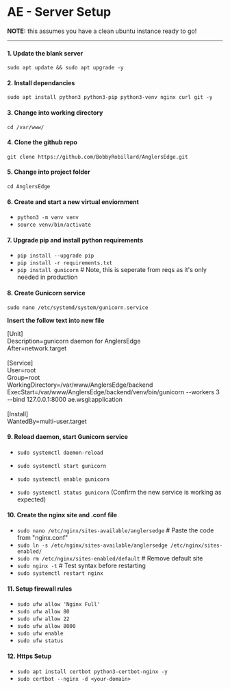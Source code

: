 # AE - Server Setup

<b>NOTE:</b> this assumes you have a clean ubuntu instance ready to go!

---

#### 1. Update the blank server
`sudo apt update && sudo apt upgrade -y`

#### 2. Install dependancies
`sudo apt install python3 python3-pip python3-venv nginx curl git -y`

#### 3. Change into working directory
`cd /var/www/`

#### 4. Clone the github repo
`git clone https://github.com/BobbyRobillard/AnglersEdge.git`

#### 5. Change into project folder
`cd AnglersEdge`

#### 6. Create and start a new virtual enviornment
- `python3 -m venv venv`
- `source venv/bin/activate`

#### 7. Upgrade pip and install python requirements
- `pip install --upgrade pip`
- `pip install -r requirements.txt`
- `pip install gunicorn` # Note, this is seperate from reqs as it's only needed in production


#### 8. Create Gunicorn service
`sudo nano /etc/systemd/system/gunicorn.service`

<b>Insert the follow text into new file</b>

[Unit]  
Description=gunicorn daemon for AnglersEdge  
After=network.target  
<br>
[Service]  
User=root  
Group=root  
WorkingDirectory=/var/www/AnglersEdge/backend  
ExecStart=/var/www/AnglersEdge/backend/venv/bin/gunicorn --workers 3 --bind 127.0.0.1:8000 ae.wsgi:application  
<br>
[Install]  
WantedBy=multi-user.target

#### 9. Reload daemon, start Gunicorn service
- `sudo systemctl daemon-reload`  
- `sudo systemctl start gunicorn`  
- `sudo systemctl enable gunicorn`  

- `sudo systemctl status gunicorn` (Confirm the new service is working as expected)


#### 10. Create the nginx site and .conf file
- `sudo nano /etc/nginx/sites-available/anglersedge` # Paste the code from "nginx.conf"
- `sudo ln -s /etc/nginx/sites-available/anglersedge /etc/nginx/sites-enabled/`
- `sudo rm /etc/nginx/sites-enabled/default` # Remove default site
- `sudo nginx -t` # Test syntax before restarting
- `sudo systemctl restart nginx`

#### 11. Setup firewall rules
- `sudo ufw allow 'Nginx Full'`
- `sudo ufw allow 80`
- `sudo ufw allow 22`
- `sudo ufw allow 8000`
- `sudo ufw enable`
- `sudo ufw status`

#### 12. Https Setup
- `sudo apt install certbot python3-certbot-nginx -y`
- `sudo certbot --nginx -d <your-domain>`